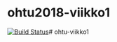 # ohtu2018-viikko1

[![Build Status](https://travis-ci.org/ktojala/ohtu-viikko1.svg?branch=master)](https://travis-ci.org/ktojala/ohtu-viikko1)# ohtu-viikko1
